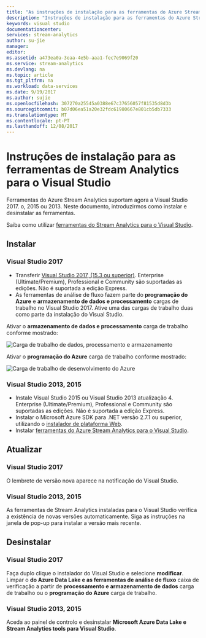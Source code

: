 ```yaml
---
title: "As instruções de instalação para as ferramentas do Azure Stream Analytics para o Visual Studio | Microsoft Docs"
description: "Instruções de instalação para as ferramentas do Azure Stream Analytics para o Visual Studio"
keywords: visual studio
documentationcenter: 
services: stream-analytics
author: su-jie
manager: 
editor: 
ms.assetid: a473ea0a-3eaa-4e5b-aaa1-fec7e9069f20
ms.service: stream-analytics
ms.devlang: na
ms.topic: article
ms.tgt_pltfrm: na
ms.workload: data-services
ms.date: 9/19/2017
ms.author: sujie
ms.openlocfilehash: 307270a25545a0388e67c37656057f81535d8d3b
ms.sourcegitcommit: b07d06ea51a20e32fdc61980667e801cb5db7333
ms.translationtype: MT
ms.contentlocale: pt-PT
ms.lasthandoff: 12/08/2017
---
```

# <a name="installation-instructions-for-stream-analytics-tools-for-visual-studio"></a>Instruções de instalação para as ferramentas de Stream Analytics para o Visual Studio
Ferramentas do Azure Stream Analytics suportam agora a Visual Studio 2017. o, 2015 ou 2013. Neste documento, introduzirmos como instalar e desinstalar as ferramentas.

Saiba como utilizar [ferramentas do Stream Analytics para o Visual Studio](https://docs.microsoft.com/azure/stream-analytics/stream-analytics-tools-for-visual-studio).

## <a name="install"></a>Instalar
### <a name="visual-studio-2017"></a>Visual Studio 2017
* Transferir [Visual Studio 2017, (15.3 ou superior)](https://www.visualstudio.com/). Enterprise (Ultimate/Premium), Professional e Community são suportadas as edições. Não é suportada a edição Express. 
* As ferramentas de análise de fluxo fazem parte do **programação do Azure** e **armazenamento de dados e processamento** cargas de trabalho no Visual Studio 2017. Ative uma das cargas de trabalho duas como parte da instalação do Visual Studio.

Ativar o **armazenamento de dados e processamento** carga de trabalho conforme mostrado:

![Carga de trabalho de dados, processamento e armazenamento](./media/stream-analytics-tools-for-vs/stream-analytics-tools-for-vs-2017-install-01.png)

Ativar o **programação do Azure** carga de trabalho conforme mostrado:

![Carga de trabalho de desenvolvimento do Azure](./media/stream-analytics-tools-for-vs/stream-analytics-tools-for-vs-2017-install-02.png)


### <a name="visual-studio-2013-2015"></a>Visual Studio 2013, 2015
* Instale Visual Studio 2015 ou Visual Studio 2013 atualização 4. Enterprise (Ultimate/Premium), Professional e Community são suportadas as edições. Não é suportada a edição Express. 
* Instalar o Microsoft Azure SDK para .NET versão 2.7.1 ou superior, utilizando o [instalador de plataforma Web](http://www.microsoft.com/web/downloads/platform.aspx).
* Instalar [ferramentas do Azure Stream Analytics para o Visual Studio](http://aka.ms/asatoolsvs).



## <a name="update"></a>Atualizar

### <a name="visual-studio-2017"></a>Visual Studio 2017
O lembrete de versão nova aparece na notificação do Visual Studio. 

### <a name="visual-studio-2013-2015"></a>Visual Studio 2013, 2015
As ferramentas de Stream Analytics instaladas para o Visual Studio verifica a existência de novas versões automaticamente. Siga as instruções na janela de pop-up para instalar a versão mais recente. 


## <a name="uninstall"></a>Desinstalar

### <a name="visual-studio-2017"></a>Visual Studio 2017
Faça duplo clique o instalador do Visual Studio e selecione **modificar**. Limpar o **do Azure Data Lake e as ferramentas de análise de fluxo** caixa de verificação a partir de **processamento e armazenamento de dados** carga de trabalho ou o **programação do Azure** carga de trabalho.

### <a name="visual-studio-2013-2015"></a>Visual Studio 2013, 2015
Aceda ao painel de controlo e desinstalar **Microsoft Azure Data Lake e Stream Analytics tools para Visual Studio**.





